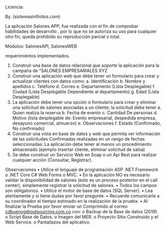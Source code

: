 # 

Licencia:

By. (sistemasinfinitos.com)

La aplicación Salones APP, fue realizada con el fin de comprobar habilidades de desarrollo ,
por  lo que no se autoriza su uso para cualquier otro fin, queda prohibido su reproducción parcial o total.

Módulos:  SalonesAPI, SalonesWEB

requerimientos implementados.

1. Construir una base de datos relacional que soporte la aplicación para
la campaña de “SALONES EMPRESARIALES XYZ
2. Construir una aplicación web que debe tener un formulario para crear
y actualizar clientes con datos como:
a. Identificación
b. Nombre y apellidos
c. Teléfono
d. Correo
e. Departamento (Lista Desplegable)
f. Ciudad (Lista Desplegable Dependiente al departamento)
g. Edad (Lista Desplegable)
3. La aplicación debe tener una opción o formulario para crear y eliminar
una solicitud de salones asociadas a un cliente; la solicitud debe tener
a. Quien realiza la reserva
b. Fecha de evento
c. Cantidad De personas
d. Motivo (lista desplegable de: Evento empresarial, despedida
empresa, desayuno comercial, almuerzo)
e. Observaciones
f. Estado (Confirmado, No confirmado)
4. Construir una vista en base de datos y web que permita ver
información de las solicitudes Confirmadas realizadas en un rango de fechas seleccionadas:
La aplicación debe tener al menos un procedimiento almacenado
(ejemplo Insertar cliente, eliminar solicitud de salsa)
6. Se debe construir un Servicio Web en Soap o un Api Rest para realizar
cualquier acción (Consultar, Registrar).

Observaciones
• Utilice el lenguaje de programación ASP .NET Framework o .NET Core C#
Web Forms o MVC.
• En la aplicación NO es necesario validar la disponibilidad de salones
(esto es un proceso posterior en el call center), simplemente registrar la
solicitud de salones.
• Todos los campos son obligatorios.
• Utilice el motor de base de datos (SQL Server).
• Lea atentamente y si tiene dudas por favor pregunte.
• Recuerde comunicarle a su coordinador el tiempo estimado en la
realización de la prueba.
• Al finalizar la Prueba por favor enviar un Comprimido al correo
cdbuenog@outsourcing.com.co con:
o Backup de la Base de datos (2019).
o Script Base de Datos.
o Imagen del MER.
o Proyecto Sitio Construido y el Web Service.
o Pantallazos del aplicativo.
